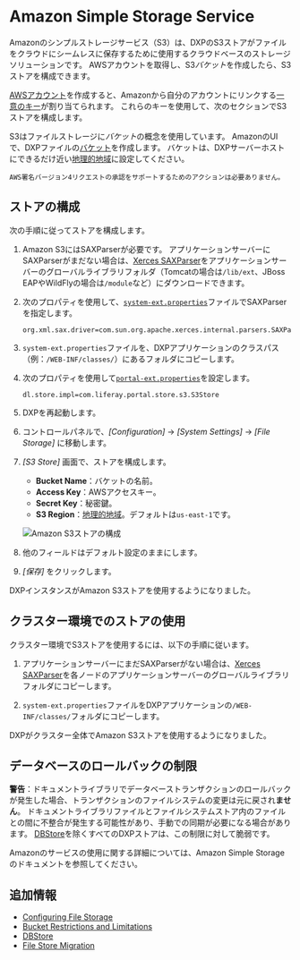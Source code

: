 # Amazon Simple Storage Service

Amazonのシンプルストレージサービス（S3）は、DXPのS3ストアがファイルをクラウドにシームレスに保存するために使用するクラウドベースのストレージソリューションです。 AWSアカウントを取得し、S3*バケット*を作成したら、S3ストアを構成できます。

[AWSアカウント](https://aws.amazon.com/s3/)を作成すると、Amazonから自分のアカウントにリンクする[一意のキー](https://docs.aws.amazon.com/general/latest/gr/aws-sec-cred-types.html/)が割り当てられます。 これらのキーを使用して、次のセクションでS3ストアを構成します。

S3はファイルストレージに*バケット*の概念を使用しています。 AmazonのUIで、DXPファイルの[バケット](https://docs.aws.amazon.com/AmazonS3/latest/user-guide/create-bucket.html)を作成します。 バケットは、DXPサーバーホストにできるだけ近い[地理的地域](https://docs.aws.amazon.com/general/latest/gr/s3.html)に設定してください。

```{note}
AWS署名バージョン4リクエストの承認をサポートするためのアクションは必要ありません。
```

## ストアの構成

次の手順に従ってストアを構成します。

1.  Amazon S3にはSAXParserが必要です。 アプリケーションサーバーにSAXParserがまだない場合は、[Xerces SAXParser](https://xerces.apache.org/mirrors.cgi)をアプリケーションサーバーのグローバルライブラリフォルダ（Tomcatの場合は`/lib/ext`、JBoss EAPやWildFlyの場合は`/module`など）にダウンロードできます。

2.  次のプロパティを使用して、[`system-ext.properties`](../../../installation-and-upgrades/reference/system-properties.md)ファイルでSAXParserを指定します。

    ``` properties
    org.xml.sax.driver=com.sun.org.apache.xerces.internal.parsers.SAXParser
    ```

3.  `system-ext.properties`ファイルを、DXPアプリケーションのクラスパス（例：`/WEB-INF/classes/`）にあるフォルダにコピーします。

4.  次のプロパティを使用して[`portal-ext.properties`](../../../installation-and-upgrades/reference/portal-properties.md)を設定します。

    ``` properties
    dl.store.impl=com.liferay.portal.store.s3.S3Store
    ```

5.  DXPを再起動します。

6.  コントロールパネルで、*[Configuration]* → *[System Settings]* → *[File Storage]* に移動します。

7.  *[S3 Store]* 画面で、ストアを構成します。

      - **Bucket Name**：バケットの名前。
      - **Access Key**：AWSアクセスキー。
      - **Secret Key**：秘密鍵。
      - **S3 Region**：[地理的地域](https://docs.aws.amazon.com/general/latest/gr/s3.html)。デフォルトは`us-east-1`です。

    ![Amazon S3ストアの構成](./amazon-s3-store/images/01.png)

8.  他のフィールドはデフォルト設定のままにします。

9.  *[保存]* をクリックします。

DXPインスタンスがAmazon S3ストアを使用するようになりました。

## クラスター環境でのストアの使用

クラスター環境でS3ストアを使用するには、以下の手順に従います。

1.  アプリケーションサーバーにまだSAXParserがない場合は、[Xerces SAXParser](https://xerces.apache.org/mirrors.cgi)を各ノードのアプリケーションサーバーのグローバルライブラリフォルダにコピーします。

2.  `system-ext.properties`ファイルをDXPアプリケーションの`/WEB-INF/classes/`フォルダにコピーします。

DXPがクラスター全体でAmazon S3ストアを使用するようになりました。

## データベースのロールバックの制限

**警告**：ドキュメントライブラリでデータベーストランザクションのロールバックが発生した場合、トランザクションのファイルシステムの変更は元に戻され**ません**。 ドキュメントライブラリファイルとファイルシステムストア内のファイルとの間に不整合が発生する可能性があり、手動での同期が必要になる場合があります。 [DBStore](./dbstore.md)を除くすべてのDXPストアは、この制限に対して脆弱です。

Amazonのサービスの使用に関する詳細については、Amazon Simple Storageのドキュメントを参照してください。

## 追加情報

  - [Configuring File Storage](../configuring-file-storage.md)
  - [Bucket Restrictions and Limitations](https://docs.aws.amazon.com/AmazonS3/latest/dev//BucketRestrictions.html#bucketnamingrules)
  - [DBStore](./dbstore.md)
  - [File Store Migration](../file-store-migration.md)
